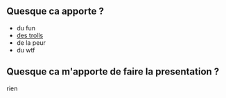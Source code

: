 ## Quesque ca apporte ?
- du fun
- [des trolls](https://www.youtube.com/watch?v=dQw4w9WgXcQ)
- de la peur
- du wtf
## Quesque ca m'apporte de faire la presentation ?
rien
